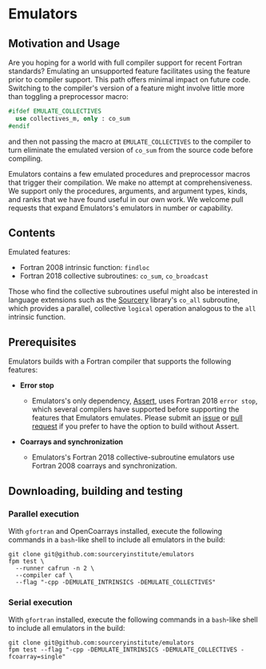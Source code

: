 Emulators
=========

Motivation and Usage
--------------------

Are you hoping for a world with full compiler support for recent Fortran
standards?  Emulating an unsupported feature facilitates using the feature prior
to compiler support.  This path offers minimal impact on future code. Switching
to the compiler's version of a feature might involve little more than toggling a
preprocessor macro:
```fortran
#ifdef EMULATE_COLLECTIVES
  use collectives_m, only : co_sum
#endif
```
and then not passing the macro at `EMULATE_COLLECTIVES` to the compiler to
turn eliminate the emulated version of `co_sum` from the source code before
compiling.

Emulators contains a few emulated procedures and preprocessor macros that
trigger their compilation.  We make no attempt at comprehensiveness. 
We support only the procedures, arguments, and argument types, kinds, 
and ranks that we have found useful in our own work.  We welcome pull 
requests that expand Emulators's emulators in number or capability.

Contents
--------
Emulated features:
* Fortran 2008 intrinsic function: `findloc`
* Fortran 2018 collective subroutines: `co_sum`, `co_broadcast`

Those who find the collective subroutines useful might also be interested
in language extensions such as the [Sourcery] library's `co_all` subroutine,
which provides a parallel, collective `logical` operation analogous to the
`all` intrinsic function.

Prerequisites
-------------
Emulators builds with a Fortran compiler that supports the following features:

* **Error stop**
   - Emulators's only dependency, [Assert], uses Fortran 2018 `error stop`,
     which several compilers have supported before supporting the features
     that Emulators emulates.  Please submit an [issue] or [pull request]
     if you prefer to have the option to build without Assert.

* **Coarrays and synchronization**
   - Emulators's Fortran 2018 collective-subroutine emulators use Fortran 2008
     coarrays and synchronization.

Downloading, building and testing
---------------------------------
### Parallel execution
With `gfortran` and OpenCoarrays installed, execute the following commands in
a `bash`-like shell to include all emulators in the build:
```
git clone git@github.com:sourceryinstitute/emulators
fpm test \
  --runner cafrun -n 2 \
  --compiler caf \
  --flag "-cpp -DEMULATE_INTRINSICS -DEMULATE_COLLECTIVES"
```

### Serial execution
With `gfortran` installed, execute the following commands in
a `bash`-like shell to include all emulators in the build:
```
git clone git@github.com:sourceryinstitute/emulators
fpm test --flag "-cpp -DEMULATE_INTRINSICS -DEMULATE_COLLECTIVES -fcoarray=single"
```

[Sourcery]: https://github.com/sourceryinstitute/sourcery
[Assert]: https://github.com/sourceryinstitute/assert
[issue]: https://github.com/sourceryinstitute/hope/issues
[pull request]: https://github.com/sourceryinstitute/hope/pulls
[fpm]: https://github.com/fortran-lang/fpm
